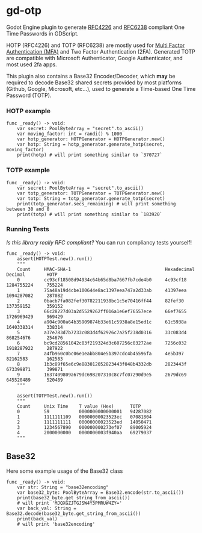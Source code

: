 # gd-otp
Godot Engine plugin to generate [RFC4226](https://www.rfc-editor.org/rfc/rfc4226) and [RFC6238](https://www.rfc-editor.org/rfc/rfc6238) compliant One Time Passwords in GDScript. 

HOTP (RFC4226) and TOTP (RFC6238) are mostly used for [Multi Factor Authentication (MFA)](https://en.wikipedia.org/wiki/Multi-factor_authentication) and Two Factor Authentication (2FA).
Generated TOTP are compatible with Microsoft Authenticator, Google Authenticator, and most used 2fa apps.

This plugin also contains a Base32 Encoder/Decoder, which **may** be required to decode Base32 shared secrets provided by most platforms (Github, Google, Microsoft, etc...), used to generate a Time-based One Time Password (TOTP).


### HOTP example
```gdscript
func _ready() -> void:
	var secret: PoolByteArray = "secret".to_ascii()
	var moving_factor: int = randi() % 1000
	var hotp_generator: HOTPGenerator = HOTPGenerator.new()
	var hotp: String = hotp_generator.generate_hotp(secret, moving_factor)
	print(hotp) # will print something similar to `370727`
```

### TOTP example
```gdscript
func _ready() -> void:
	var secret: PoolByteArray = "secret".to_ascii()
	var totp_generator: TOTPGenerator = TOTPGenerator.new()
	var totp: String = totp_generator.generate_totp(secret)
	print(totp_generator.secs_remaining) # will print something between 30 and 0
	print(totp)	# will print something similar to `183920`
```

### Running Tests
*Is this library really RFC compliant?*
You can run compliancy tests yourself!
```gdscript
func _ready() -> void:
	assert(HOTPTest.new().run())
	"""
	Count     HMAC-SHA-1                                   Hexadecimal    Decimal        HOTP
	0         cc93cf18508d94934c64b65d8ba7667fb7cde4b0     4c93cf18       1284755224     755224
	1         75a48a19d4cbe100644e8ac1397eea747a2d33ab     41397eea       1094287082     287082
	2         0bacb7fa082fef30782211938bc1c5e70416ff44     82fef30        137359152      359152
	3         66c28227d03a2d5529262ff016a1e6ef76557ece     66ef7655       1726969429     969429
	4         a904c900a64b35909874b33e61c5938a8e15ed1c     61c5938a       1640338314     338314
	5         a37e783d7b7233c083d4f62926c7a25f238d0316     33c083d4       868254676      254676
	6         bc9cd28561042c83f219324d3c607256c03272ae     7256c032       1918287922     287922
	7         a4fb960c0bc06e1eabb804e5b397cdc4b45596fa     4e5b397        82162583       162583
	8         1b3c89f65e6c9e883012052823443f048b4332db     2823443f       673399871      399871
	9         1637409809a679dc698207310c8c7fc07290d9e5     2679dc69       645520489      520489
	"""

	assert(TOTPTest.new().run())
	"""
	Count     Unix Time    T value (Hex)      TOTP
	0         59           0000000000000001   94287082
	1         1111111109   00000000023523ec   07081804
	2         1111111111   00000000023523ed   14050471
	3         1234567890   000000000273ef07   89005924
	4         2000000000   0000000003f940aa   69279037
	"""
```

## Base32
Here some example usage of the Base32 class
```gdscript
func _ready() -> void:
	var str: String = "base32encoding"
	var base32_byte: PoolByteArray = Base32.encode(str.to_ascii())
	print(base32_byte.get_string_from_ascii()) 
	# will print 'MJQXGZJTGJSW4Y3PMRUW4ZY='
	var back_val: String = Base32.decode(base32_byte.get_string_from_ascii())
	print(back_val)
	# will print 'base32encoding'
```